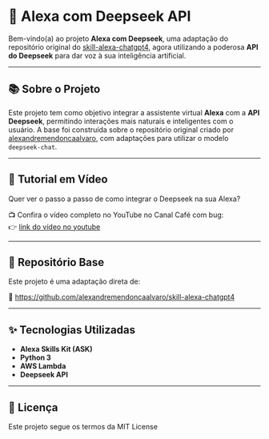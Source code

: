 # 🤖 Alexa com Deepseek API

Bem-vindo(a) ao projeto **Alexa com Deepseek**, uma adaptação do repositório original do [skill-alexa-chatgpt4](https://github.com/alexandremendoncaalvaro/skill-alexa-chatgpt4), agora utilizando a poderosa **API do Deepseek** para dar voz à sua inteligência artificial.

---

## 📚 Sobre o Projeto

Este projeto tem como objetivo integrar a assistente virtual **Alexa** com a **API Deepseek**, permitindo interações mais naturais e inteligentes com o usuário. A base foi construída sobre o repositório original criado por [alexandremendoncaalvaro](https://github.com/alexandremendoncaalvaro), com adaptações para utilizar o modelo `deepseek-chat`.

---

## 🎥 Tutorial em Vídeo

Quer ver o passo a passo de como integrar o Deepseek na sua Alexa?

📺 Confira o vídeo completo no YouTube no Canal Café com bug:  
👉 [link do vídeo no youtube](#)

---

## 🔗 Repositório Base

Este projeto é uma adaptação direta de:

🔗 https://github.com/alexandremendoncaalvaro/skill-alexa-chatgpt4

---

## ✨ Tecnologias Utilizadas

- **Alexa Skills Kit (ASK)**
- **Python 3**
- **AWS Lambda**
- **Deepseek API**

---

## 📄 Licença

Este projeto segue os termos da MIT License
